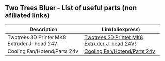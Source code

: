 ## Two Trees Bluer - List of useful parts (non afiliated links)

Description  | Link(aliexpress)
------------ | -------------
Twotrees 3D Printer MK8 Extruder J-head 24V | [Twotrees 3D Printer MK8 Extruder J-head 24V!](https://www.aliexpress.com/item/4000690383982.html?spm=a2g0o.store_pc_groupList.8148356.27.b1636da8EDnDKK)
Cooling Fan/Hotend/Parts 24v | [Cooling Fan/Hotend/Parts 24v](https://www.aliexpress.com/item/4001298639877.html?spm=a2g0o.productlist.0.0.30bf46265oudMF&algo_pvid=b7c3c475-7813-435a-b4b9-d401f28374fd&algo_exp_id=b7c3c475-7813-435a-b4b9-d401f28374fd-14)
 
